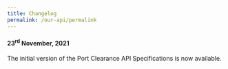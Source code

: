 ```yaml
---
title: Changelog
permalink: /our-api/permalink
---
```

<h4><strong>23<sup>rd</sup> November, 2021</strong></h4>
The initial version of the Port Clearance API Specifications is now available.